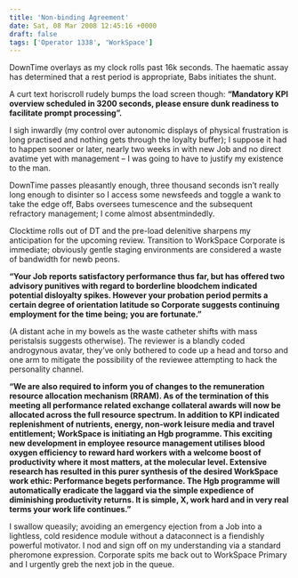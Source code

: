 ```yaml
---
title: 'Non-binding Agreement'
date: Sat, 08 Mar 2008 12:45:16 +0000
draft: false
tags: ['Operator 1338', 'WorkSpace']
---
```


DownTime overlays as my clock rolls past 16k seconds. The haematic assay has determined that a rest period is appropriate, Babs initiates the shunt.

A curt text horiscroll rudely bumps the load screen though: **“Mandatory KPI overview scheduled in 3200 seconds, please ensure dunk readiness to facilitate prompt processing”.**

I sigh inwardly (my control over autonomic displays of physical frustration is long practised and nothing gets through the loyalty buffer); I suppose it had to happen sooner or later, nearly two weeks in with new Job and no direct avatime yet with management – I was going to have to justify my existence to the man.

DownTime passes pleasantly enough, three thousand seconds isn’t really long enough to disinter so I access some newsfeeds and toggle a wank to take the edge off, Babs oversees tumescence and the subsequent refractory management; I come almost absentmindedly.

Clocktime rolls out of DT and the pre-load delenitive sharpens my anticipation for the upcoming review. Transition to WorkSpace Corporate is immediate; obviously gentle staging environments are considered a waste of bandwidth for newb peons.

**“Your Job reports satisfactory performance thus far, but has offered two advisory punitives with regard to borderline bloodchem indicated potential disloyalty spikes. However your probation period permits a certain degree of orientation latitude so Corporate suggests continuing employment for the time being; you are fortunate.”**

(A distant ache in my bowels as the waste catheter shifts with mass peristalsis suggests otherwise). The reviewer is a blandly coded androgynous avatar, they’ve only bothered to code up a head and torso and one arm to mitigate the possibility of the reviewee attempting to hack the personality channel.

**“We are also required to inform you of changes to the remuneration resource allocation mechanism (RRAM). As of the termination of this meeting all performance related exchange collateral awards will now be allocated across the full resource spectrum. In addition to KPI indicated replenishment of nutrients, energy, non-work leisure media and travel entitlement; WorkSpace is initiating an Hgb programme. This exciting new development in employee resource management utilises blood oxygen efficiency to reward hard workers with a welcome boost of productivity where it most matters, at the molecular level. Extensive research has resulted in this purer synthesis of the desired WorkSpace work ethic: Performance begets performance. The Hgb programme will automatically eradicate the laggard via the simple expedience of diminishing productivity returns. It is simple, X, work hard and in very real terms your work life continues.”**

I swallow queasily; avoiding an emergency ejection from a Job into a lightless, cold residence module without a dataconnect is a fiendishly powerful motivator. I nod and sign off on my understanding via a standard pheromone expression. Corporate spits me back out to WorkSpace Primary and I urgently greb the next job in the queue.